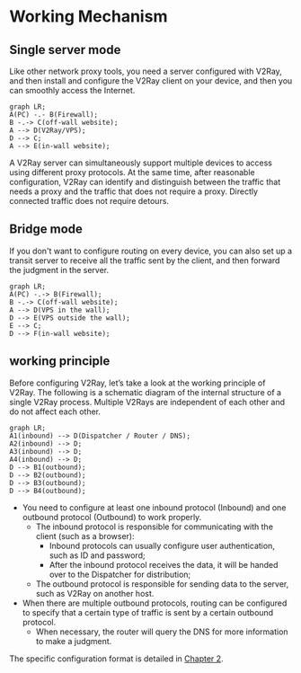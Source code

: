 # Working Mechanism

## Single server mode

Like other network proxy tools, you need a server configured with V2Ray, and then install and configure the V2Ray client on your device, and then you can smoothly access the Internet.

```mermaid
graph LR;
A(PC) -.- B(Firewall);
B -.-> C(off-wall website);
A --> D(V2Ray/VPS);
D --> C;
A --> E(in-wall website);
```

A V2Ray server can simultaneously support multiple devices to access using different proxy protocols. At the same time, after reasonable configuration, V2Ray can identify and distinguish between the traffic that needs a proxy and the traffic that does not require a proxy. Directly connected traffic does not require detours.

## Bridge mode

If you don't want to configure routing on every device, you can also set up a transit server to receive all the traffic sent by the client, and then forward the judgment in the server.

```mermaid
graph LR;
A(PC) -.-> B(Firewall);
B -.-> C(off-wall website);
A --> D(VPS in the wall);
D --> E(VPS outside the wall);
E --> C;
D --> F(in-wall website);
```

## working principle

Before configuring V2Ray, let’s take a look at the working principle of V2Ray. The following is a schematic diagram of the internal structure of a single V2Ray process. Multiple V2Rays are independent of each other and do not affect each other.

```mermaid
graph LR;
A1(inbound) --> D(Dispatcher / Router / DNS);
A2(inbound) --> D;
A3(inbound) --> D;
A4(inbound) --> D;
D --> B1(outbound);
D --> B2(outbound);
D --> B3(outbound);
D --> B4(outbound);
```

* You need to configure at least one inbound protocol (Inbound) and one outbound protocol (Outbound) to work properly.
  * The inbound protocol is responsible for communicating with the client (such as a browser):
    * Inbound protocols can usually configure user authentication, such as ID and password;
    * After the inbound protocol receives the data, it will be handed over to the Dispatcher for distribution;
  * The outbound protocol is responsible for sending data to the server, such as V2Ray on another host.
* When there are multiple outbound protocols, routing can be configured to specify that a certain type of traffic is sent by a certain outbound protocol.
  * When necessary, the router will query the DNS for more information to make a judgment.

The specific configuration format is detailed in [Chapter 2](../config/overview.md).
